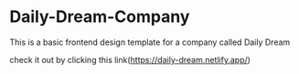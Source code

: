 # Daily-Dream-Company
This is a basic frontend design template for a company called Daily Dream 

check it out by clicking this link(https://daily-dream.netlify.app/)
